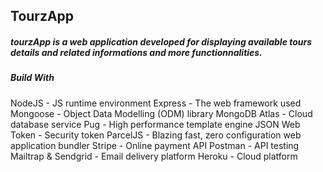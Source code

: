 ## TourzApp

##### tourzApp is a web application developed for displaying available tours details and related informations and more functionnalities.

##### Build With
NodeJS - JS runtime environment
Express - The web framework used
Mongoose - Object Data Modelling (ODM) library
MongoDB Atlas - Cloud database service
Pug - High performance template engine
JSON Web Token - Security token
ParcelJS - Blazing fast, zero configuration web application bundler
Stripe - Online payment API
Postman - API testing
Mailtrap & Sendgrid - Email delivery platform
Heroku - Cloud platform

